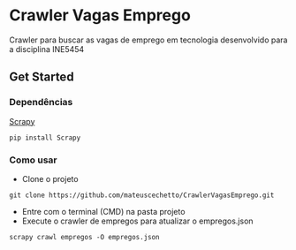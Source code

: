 # Crawler Vagas Emprego
Crawler para buscar as vagas de emprego em tecnologia desenvolvido para a disciplina INE5454

## Get Started
### Dependências
[Scrapy](https://docs.scrapy.org/en/latest/intro/install.html#intro-install)
```
pip install Scrapy
```

### Como usar
* Clone o projeto
```
git clone https://github.com/mateuscechetto/CrawlerVagasEmprego.git
```
* Entre com o terminal (CMD) na pasta projeto
* Execute o crawler de empregos para atualizar o empregos.json
```
scrapy crawl empregos -O empregos.json
```
